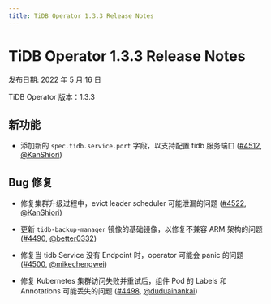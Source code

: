 ```yaml
---
title: TiDB Operator 1.3.3 Release Notes
---
```


# TiDB Operator 1.3.3 Release Notes

发布日期: 2022 年 5 月 16 日

TiDB Operator 版本：1.3.3

## 新功能

- 添加新的 `spec.tidb.service.port` 字段，以支持配置 tidb 服务端口 ([#4512](https://github.com/pingcap/tidb-operator/pull/4512), [@KanShiori](https://github.com/KanShiori))

## Bug 修复

- 修复集群升级过程中，evict leader scheduler 可能泄漏的问题 ([#4522](https://github.com/pingcap/tidb-operator/pull/4522), [@KanShiori](https://github.com/KanShiori))

- 更新 `tidb-backup-manager` 镜像的基础镜像，以修复不兼容 ARM 架构的问题 ([#4490](https://github.com/pingcap/tidb-operator/pull/4490), [@better0332](https://github.com/better0332))

- 修复当 tidb Service 没有 Endpoint 时，operator 可能会 panic 的问题 ([#4500](https://github.com/pingcap/tidb-operator/pull/4500), [@mikechengwei](https://github.com/mikechengwei))

- 修复 Kubernetes 集群访问失败并重试后，组件 Pod 的 Labels 和 Annotations 可能丢失的问题 ([#4498](https://github.com/pingcap/tidb-operator/pull/4498), [@duduainankai](https://github.com/duduainankai))